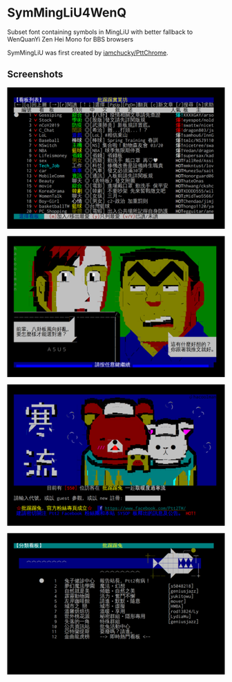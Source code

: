 # SymMingLiU4WenQ
Subset font containing symbols in MingLiU with better fallback to WenQuanYi Zen Hei Mono for BBS browsers

SymMingLiU was first created by [iamchucky/PttChrome](https://github.com/iamchucky/PttChrome).

## Screenshots
![term.ptt.cc-01-hot](doc/screenshots/term.ptt.cc-01-hot.png)

![term.ptt.cc-02-gossiping](doc/screenshots/term.ptt.cc-02-gossiping.png)

![term.ptt2.cc-01-home](doc/screenshots/term.ptt2.cc-01-home.png)

![term.ptt2.cc-02-class](doc/screenshots/term.ptt2.cc-02-class.png)
